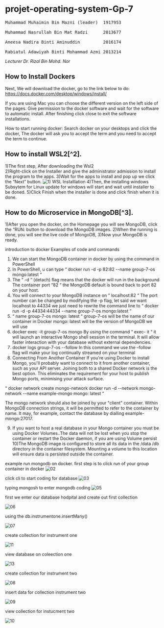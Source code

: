 
# <h1> projet-operating-system-Gp-7 

 
<pre>
Muhammad Muhaimin Bin Mazni (leader)  1917953<br>
Muhammad Nasrullah Bin Mat Radzi      2013677 <br>
Aneesa Nadira Binti Aminuddin         2016174<br>
Rabiatul Adawiyah Binti Mohammad Azmi 2013214
</pre>
 
*Lecturer Dr. Rizal Bin Mohd. Nor*
 

## How to Install Dockers
Next, We will download the docker, go to the link below to do:
https://docs.docker.com/desktop/windows/install/ 

If you are using Mac you can choose the different version on the left side of the pages.
Give permission to the docker software and wait for the software to automatic install. 
After finishing click close to exit the software installations.<br>

How to start running docker:
Search docker on your desktops and click the docker, 
The docker will ask you to accept the term and you need to accept the term to continue.
## How to install WSL2[^2].
 1)The first step, After downloading the Wsl2<br>
 2)Right-click on the Installer and give the administrator admission to install the program to the apps. 
 3)Wait for the apps to install and pop up we click the “Next” button. 
 ![1) WSL Installlation](https://user-images.githubusercontent.com/106076684/173994433-225da72f-8a87-40dc-8669-7ec293fd03b4.png)
 4)Then, the installing windows Subsytem for Linux update for windows will start and wait until installer to be doned.
 5)Click Finish when the installer is done and click finish when it is done.

## How to do Microservice in MongoDB[^3].
 1)After you open the docker, on the Homepage you will see MongoDB, click the “RUN: button to download the MongoDB images.
 2)When the running is done, you will see the live code of MongoDB, 
 3)Now your MongoDB is ready.

 introduction to docker
 Examples of code and commands
1) We can start the MongoDB container in docker by using the command in PowerShell 
2) In PowerShell, u can type 
“ docker run -d -p 82:82 --name group-7-os mongo:latest “
3) The “ -d “ (detach) flag means that the docker will run in the background 
The container port “82 “  the MongoDB default is bound back to port 82 on your host. 
4) You will connect to your MongoDB instance on “ localhost:82 “
  The port number can be changed by modifying the -p flag, let said we want localhost to 44334 we just need to rewrite the command line to 
“ docker run -d -p 44334:44334 --name group-7-os mongo:latest “
5) “ name group-7-os mongo: latest “
group-7-os will be the name of our container in Docker
mongo: latest will be the version of MongoDB we will use 
6) docker exec -it group-7-os mongo 
By using the command “ exec- it “ it will launch an interactive Mongo shell session in the terminal. It will allow faster interaction with your database without external dependencies.
7) docker logs group-7-os --follow
In this command we use the  –follow flag will make your log continually streamed on your terminal 
8) Connecting From Another Container
If you're using Docker to install Mongo, you'll probably want to connect to it from another container, such as your API server. Joining both to a shared Docker network is the best option. This eliminates the requirement for your host to publish Mongo ports, minimising your attack surface.

“ docker network create mongo-network
docker run -d --network mongo-network --name example-mongo mongo: latest “


The mongo network should also be joined by your "client" container. Within MongoDB connection strings, it will be permitted to refer to the container by name. It may, for example, contact the database by dialling example-mongo:27017.


9) If you want to host a real database in your Mongo container you must be using Docker Volumes..The data will not be lost when you stop the container or restart the Docker daemon, if you are using  Volume persist
10)The MongoDB image is configured to store all its data in the /data /db directory in the container filesystem. Mounting a volume to this location will ensure data is persisted outside the container.

 
 
example run mongodb on docker.
 first step is to click run of your group container in docker 
![02](https://user-images.githubusercontent.com/106437465/174428783-5506454e-36d9-4ebc-a979-3ea7f319a535.png)

click cli to start coding for database
 ![03](https://user-images.githubusercontent.com/106437465/174428937-ebb300bb-a558-44dc-a04c-643ad8fcb990.png)
 
 typing mongosh to enter mongodb coding
 ![05](https://user-images.githubusercontent.com/106437465/174429189-f4e29073-d614-4324-a656-337041fbcad3.png)

first we enter our database hodpital and create out first collection 
 
![06](https://user-images.githubusercontent.com/106437465/174429319-c19d53f7-ed53-4875-8b9f-3e3145df2dd5.png)
 
using the db.instrumentone.insertMany()
 
![07](https://user-images.githubusercontent.com/106437465/174439105-957b3f4d-7838-4040-8d0b-d84931c23b51.png)
 
 create collection for instrument one
 
![11](https://user-images.githubusercontent.com/106437465/174439138-602bd8ce-5dbe-4652-9c1b-4287f4004bb9.png)
 
 view database on coleection one
 
![13](https://user-images.githubusercontent.com/106437465/174439145-f7fd08ec-9690-4829-a30d-cfdbd89b1725.png)

 create collection for instrument two
 
![08](https://user-images.githubusercontent.com/106437465/174439124-6a38ff6a-b2ac-4595-a86b-176ec707c87f.png)
 
 insert data for collection instrument two
 
![09](https://user-images.githubusercontent.com/106437465/174439128-6386bf5d-f403-4d00-974c-306a3c01aea4.png)
 
 view collection for instucment two
 
![10](https://user-images.githubusercontent.com/106437465/174439133-4d281c87-d8bf-461c-86d7-94db94e37197.png)
  <br>
 

 
 
 
 

 
